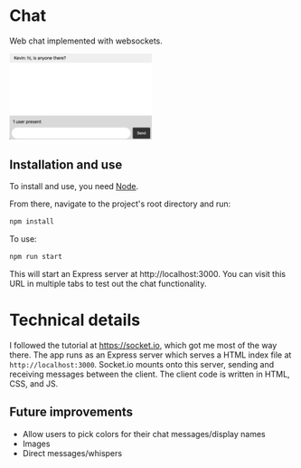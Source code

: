 # Chat
Web chat implemented with websockets.

<img src="image.png" width="50%" />

## Installation and use
To install and use, you need [Node](https://nodejs.org/en).

From there, navigate to the project's root directory and run:
```bash
npm install
```

To use:
```bash
npm run start
```

This will start an Express server at http://localhost:3000. You can visit this URL in multiple tabs to test out the chat functionality.

# Technical details
I followed the tutorial at https://socket.io, which got me most of the way there. The app runs as an Express server which serves a HTML index file at `http://localhost:3000`. Socket.io mounts onto this server, sending and receiving messages between the client. The client code is written in HTML, CSS, and JS.

## Future improvements
- Allow users to pick colors for their chat messages/display names
- Images
- Direct messages/whispers
